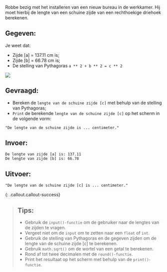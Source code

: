 Robbe bezig met het installeren van een nieuw bureau in de werkkamer. Hij moet hierbij de lengte van een schuine zijde van een rechthoekige driehoek berekenen. 

## Gegeven: 

Je weet dat: 
* Zijde [a] = 137.11 cm is; 
* Zijde [b] = 66.78 cm is; 
* De stelling van Pythagoras `a ** 2 + b ** 2 = c ** 2` 

<img src="https://www.examenoverzicht.nl/pub/media/wysiwyg/Stelling_van_Pythagoras_rechthoekige_driehoek.png"/>

## Gevraagd: 
* Bereken de `lengte van de schuine zijde [c]` met behulp van de stelling van Pythagoras;
* `Print` de berekende `lengte van de schuine zijde [c]` op het scherm in de volgende vorm: 
```
"De lengte van de schuine zijde is ... centimeter."
```

## Invoer:
```
De lengte van zijde [a] is: 137.11
De lengte van zijde [b] is: 66.78

```

## Uitvoer: 
```
"De lengte van de schuine zijde [c] is ... centimeter."
```

{: .callout.callout-success}
>## Tips: 
>* Gebruik de `input()-functie` om de gebruiker naar de lengtes van de zijden te vragen. 
>* Vergeet niet om de `input` om te zetten naar een `float` of `int`.
>* Gebruik de stelling van Pythagoras en de gegeven zijden om de lengte van de schuine zijde [c] te berekenen.
>* Gebruik `math.sqrt()` om de wortel van een getal te berekenen.
>* Rond af tot twee decimalen met de `round()-functie`. 
>* Print het resultaat op het scherm met behulp van de `print()-functie`.